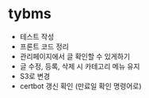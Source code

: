 # tybms

- 테스트 작성
- 프론트 코드 정리
- 관리페이지에서 글 확인할 수 있게하기
- 글 수정, 등록, 삭제 시 카테고리 메뉴 유지
- S3로 변경
- certbot 갱신 확인 (만료일 확인 명령어로)
